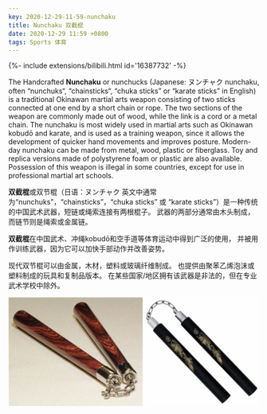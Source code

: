 ```yaml
---
key: 2020-12-29-11-59-nunchaku
title: Nunchaku 双截棍
date: 2020-12-29 11:59 +0800
tags: Sports 体育
---
```


<div>{%- include extensions/bilibili.html id='16387732' -%}</div>

The Handcrafted **Nunchaku** or nunchucks (Japanese: ヌンチャク nunchaku, often “nunchuks“, “chainsticks“, “chuka sticks” or “karate sticks” in English) is a traditional Okinawan martial arts weapon consisting of two sticks connected at one end by a short chain or rope. The two sections of the weapon are commonly made out of wood, while the link is a cord or a metal chain. The nunchaku is most widely used in martial arts such as Okinawan kobudō and karate, and is used as a training weapon, since it allows the development of quicker hand movements and improves posture. Modern-day nunchaku can be made from metal, wood, plastic or fiberglass. Toy and replica versions made of polystyrene foam or plastic are also available. Possession of this weapon is illegal in some countries, except for use in professional martial art schools.

**双截棍**或双节棍（日语：ヌンチャク 英文中通常为“nunchuks”，“chainsticks”，“chuka sticks” 或 “karate sticks”）是一种传统的中国武术武器，短链或绳索连接有两根棍子。 武器的两部分通常由木头制成，而链节则是绳索或金属链。

**双截棍**在中国武术、冲绳kobudō和空手道等体育运动中得到广泛的使用，
并被用作训练武器，因为它可以加快手部动作并改善姿势。

现代双节棍可以由金属，木材，塑料或玻璃纤维制成。
也提供由聚苯乙烯泡沫或塑料制成的玩具和复制品版本。 
在某些国家/地区拥有该武器是非法的，但在专业武术学校中除外。

![Nunchaku](/assets/images/n.jpg)

<!--more-->

